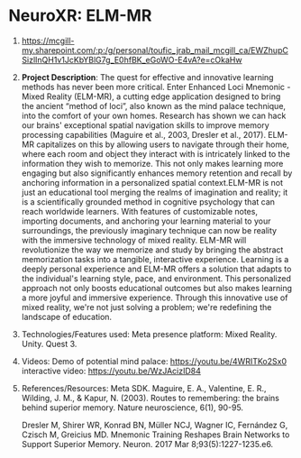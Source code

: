 # NeuroXR: ELM-MR
1. https://mcgill-my.sharepoint.com/:p:/g/personal/toufic_jrab_mail_mcgill_ca/EWZhupCSizlInQH1v1JcKbYBlG7g_E0hfBK_eGoWO-E4vA?e=cOkaHw 

2. **Project Description**: The quest for effective and innovative learning methods has never been more critical. Enter Enhanced Loci Mnemonic - Mixed Reality (ELM-MR), a cutting edge application designed to bring the ancient “method of loci”, also known as the mind palace technique, into the comfort of your own homes. Research has shown we can hack our brains' exceptional spatial navigation skills to improve memory processing capabilities (Maguire et al., 2003, Dresler et al., 2017). ELM-MR capitalizes on this by allowing users to navigate through their home, where each room and object they interact with is intricately linked to the information they wish to memorize. This not only makes learning more engaging but also significantly enhances memory retention and recall by anchoring information in a personalized spatial context.ELM-MR is not just an educational tool merging the realms of imagination and reality; it is a scientifically grounded method in cognitive psychology that can reach worldwide learners. With features of customizable notes, importing documents, and anchoring your learning material to your surroundings, the previously imaginary technique can now be reality with the immersive technology of mixed reality. ELM-MR will revolutionize the way we memorize and study by bringing the abstract memorization tasks into a tangible, interactive experience. Learning is a deeply personal experience and ELM-MR offers a solution that adapts to the individual's learning style, pace, and environment. This personalized approach not only boosts educational outcomes but also makes learning a more joyful and immersive experience. Through this innovative use of mixed reality, we're not just solving a problem; we're redefining the landscape of education.

3. Technologies/Features used:
   Meta presence platform: Mixed Reality. Unity. Quest 3.

4. Videos: 
Demo of potential mind palace: https://youtu.be/4WRITKo2Sx0
interactive video: https://youtu.be/WzJAcizID84

5. References/Resources:
   Meta SDK.
   Maguire, E. A., Valentine, E. R., Wilding, J. M., & Kapur, N. (2003). Routes to remembering: the brains behind superior memory. Nature neuroscience, 6(1), 90-95.

   Dresler M, Shirer WR, Konrad BN, Müller NCJ, Wagner IC, Fernández G, Czisch M, Greicius MD. Mnemonic Training Reshapes Brain Networks to Support Superior Memory. Neuron. 2017 Mar 8;93(5):1227-1235.e6.
   
